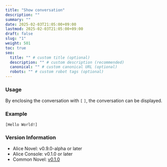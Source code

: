 ```yaml
---
title: "Show conversation"
description: ""
summary: ""
date: 2025-02-03T21:05:00+09:00
lastmod: 2025-02-03T21:05:00+09:00
draft: false
slug: "1"
weight: 501
toc: true
seo:
  title: "" # custom title (optional)
  description: "" # custom description (recommended)
  canonical: "" # custom canonical URL (optional)
  robots: "" # custom robot tags (optional)
---
```


### Usage

By enclosing the conversation with `[` `]`, the conversation can be displayed.

### Example

```anov
[Hello World!]
```

### Version Information

- Alice Novel: v0.9.0-alpha or later
- Alice Console: v0.1.0 or later
- Common Novel: [v0.1.0](https://github.com/AliceNovel/CommonNovel/blob/v0.1.0/docs/v0.1.x/v0.1.0.md#41-chat)
